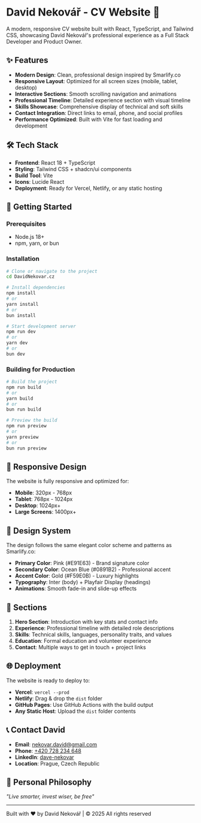 # David Nekovář - CV Website 🚀

A modern, responsive CV website built with React, TypeScript, and Tailwind CSS, showcasing David Nekovář's professional experience as a Full Stack Developer and Product Owner.

## ✨ Features

- **Modern Design**: Clean, professional design inspired by Smarlify.co
- **Responsive Layout**: Optimized for all screen sizes (mobile, tablet, desktop)
- **Interactive Sections**: Smooth scrolling navigation and animations
- **Professional Timeline**: Detailed experience section with visual timeline
- **Skills Showcase**: Comprehensive display of technical and soft skills
- **Contact Integration**: Direct links to email, phone, and social profiles
- **Performance Optimized**: Built with Vite for fast loading and development

## 🛠️ Tech Stack

- **Frontend**: React 18 + TypeScript
- **Styling**: Tailwind CSS + shadcn/ui components
- **Build Tool**: Vite
- **Icons**: Lucide React
- **Deployment**: Ready for Vercel, Netlify, or any static hosting

## 🚀 Getting Started

### Prerequisites

- Node.js 18+ 
- npm, yarn, or bun

### Installation

```bash
# Clone or navigate to the project
cd DavidNekovar.cz

# Install dependencies
npm install
# or
yarn install
# or
bun install

# Start development server
npm run dev
# or
yarn dev
# or
bun dev
```

### Building for Production

```bash
# Build the project
npm run build
# or
yarn build
# or
bun run build

# Preview the build
npm run preview
# or
yarn preview
# or
bun run preview
```

## 📱 Responsive Design

The website is fully responsive and optimized for:

- **Mobile**: 320px - 768px
- **Tablet**: 768px - 1024px  
- **Desktop**: 1024px+
- **Large Screens**: 1400px+

## 🎨 Design System

The design follows the same elegant color scheme and patterns as Smarlify.co:

- **Primary Color**: Pink (#E91E63) - Brand signature color
- **Secondary Color**: Ocean Blue (#0891B2) - Professional accent
- **Accent Color**: Gold (#F59E0B) - Luxury highlights
- **Typography**: Inter (body) + Playfair Display (headings)
- **Animations**: Smooth fade-in and slide-up effects

## 📄 Sections

1. **Hero Section**: Introduction with key stats and contact info
2. **Experience**: Professional timeline with detailed role descriptions
3. **Skills**: Technical skills, languages, personality traits, and values
4. **Education**: Formal education and volunteer experience
5. **Contact**: Multiple ways to get in touch + project links

## 🌐 Deployment

The website is ready to deploy to:

- **Vercel**: `vercel --prod`
- **Netlify**: Drag & drop the `dist` folder
- **GitHub Pages**: Use GitHub Actions with the build output
- **Any Static Host**: Upload the `dist` folder contents

## 📞 Contact David

- **Email**: [nekovar.david@gmail.com](mailto:nekovar.david@gmail.com)
- **Phone**: [+420 728 234 648](https://signal.me/#eu/+420728234648)
- **LinkedIn**: [dave-nekovar](https://www.linkedin.com/in/dave-nekovar/)
- **Location**: Prague, Czech Republic

## 🎯 Personal Philosophy

*"Live smarter, invest wiser, be free"*

---

Built with ❤️ by David Nekovář | © 2025 All rights reserved
